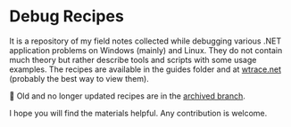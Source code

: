 
Debug Recipes
=============

It is a repository of my field notes collected while debugging various .NET application problems on Windows (mainly) and Linux. They do not contain much theory but rather describe tools and scripts with some usage examples. The recipes are available in the guides folder and at [wtrace.net](https://wtrace.net/guides) (probably the best way to view them).

:floppy_disk: Old and no longer updated recipes are in the [archived branch](https://github.com/lowleveldesign/debug-recipes/tree/archive).

I hope you will find the materials helpful. Any contribution is welcome.
